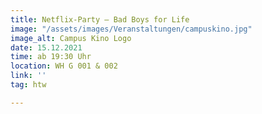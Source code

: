 ```yaml
---
title: Netflix-Party – Bad Boys for Life
image: "/assets/images/Veranstaltungen/campuskino.jpg"
image_alt: Campus Kino Logo
date: 15.12.2021
time: ab 19:30 Uhr
location: WH G 001 & 002
link: ''
tag: htw

---
```

